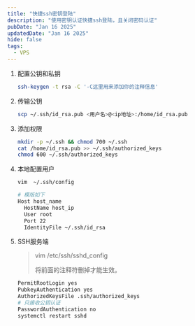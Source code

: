 ```yaml
---
title: "快捷ssh密钥登陆"
description: "使用密钥认证快捷ssh登陆，且关闭密码认证"
pubDate: "Jan 16 2025"
updatedDate: "Jan 16 2025"
hide: false
tags:
  - VPS
---
```


1. 配置公钥和私钥

   ```bash
   ssh-keygen -t rsa -C '-C这里用来添加你的注释信息'
   ```

2. 传输公钥

   ```bash
   scp ~/.ssh/id_rsa.pub <用户名>@<ip地址>:/home/id_rsa.pub
   ```

3. 添加权限

   ```bash
   mkdir -p ~/.ssh && chmod 700 ~/.ssh 
   cat /home/id_rsa.pub >> ~/.ssh/authorized_keys 
   chmod 600 ~/.ssh/authorized_keys
   ```

4. 本地配置用户

   ```bash
   vim  ~/.ssh/config
   
   # 模版如下
   Host host_name
     HostName host_ip
     User root
     Port 22
     IdentityFile ~/.ssh/id_rsa
   ```

5. SSH服务端

   > vim /etc/ssh/sshd_config
   >
   > 将前面的注释符删掉才能生效。

   ```bash
   PermitRootLogin yes
   PubkeyAuthentication yes
   AuthorizedKeysFile .ssh/authorized_keys
   # 只接收公钥认证
   PasswordAuthentication no
   systemctl restart sshd
   ```

### 